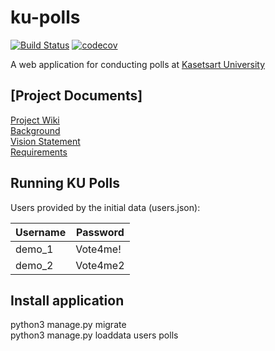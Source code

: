 # ku-polls
[![Build Status](https://travis-ci.com/SainTurDaY27/ku-polls.svg?branch=My-repository-in-SKE)](https://travis-ci.com/SainTurDaY27/ku-polls) [![codecov](https://codecov.io/gh/SainTurDaY27/ku-polls/branch/My-repository-in-SKE/graph/badge.svg?token=WMCFGLGB5L)](https://codecov.io/gh/SainTurDaY27/ku-polls)

A web application for conducting polls at [Kasetsart University](https://www.ku.ac.th)

## [Project Documents]

[Project Wiki](../../wiki/Home)  
[Background](../../wiki/Background)  
[Vision Statement](../../wiki/Vision%20Statement)  
[Requirements](../../wiki/Requirements)

## Running KU Polls

Users provided by the initial data (users.json):

| Username  | Password    |
|-----------|-------------|
| demo_1     | Vote4me!    |
| demo_2     | Vote4me2    |

## Install application
python3 manage.py migrate  
python3 manage.py loaddata users polls
